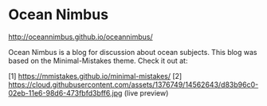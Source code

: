 # Ocean Nimbus


http://oceannimbus.github.io/oceannimbus/

Ocean Nimbus is a blog for discussion about ocean subjects. This blog was based on the Minimal-Mistakes theme. Check it out at:

[1] https://mmistakes.github.io/minimal-mistakes/
[2] https://cloud.githubusercontent.com/assets/1376749/14562643/d83b96c0-02eb-11e6-98d6-473fbfd3bff6.jpg (live preview)
